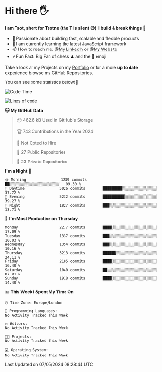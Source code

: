 # Hi there :raised_hand_with_fingers_splayed:
#### I am Tsot, short for Tsotne (the T is silent :wink:). I build & break things :space_invader:
- :telescope: Passionate about building fast, scalable and flexible products
- :seedling: I am currently learning the latest JavaScript framework 
- :mailbox: How to reach me: [@My LinkedIn](https://www.linkedin.com/in/tsotne-gvadzabia/) or [@My Website](https://tsotne.co.uk/contact)
- :zap: Fun Fact: Big Fan of chess ♟ and the 👾 emoji

Take a look at my Projects on my [Portfolio](https://tsotne.co.uk/) or for a more **up to date** experience browse my GitHub Repositories.

You can see some statistics below!:space_invader:
<!--START_SECTION:waka-->
![Code Time](http://img.shields.io/badge/Code%20Time-761%20hrs%202%20mins-blue)

![Lines of code](https://img.shields.io/badge/From%20Hello%20World%20I%27ve%20Written-5.7%20million%20lines%20of%20code-blue)

**🐱 My GitHub Data** 

> 📦 462.6 kB Used in GitHub's Storage 
 > 
> 🏆 743 Contributions in the Year 2024
 > 
> 🚫 Not Opted to Hire
 > 
> 📜 27 Public Repositories 
 > 
> 🔑 23 Private Repositories 
 > 
**I'm a Night 🦉** 

```text
🌞 Morning                1239 commits        ██░░░░░░░░░░░░░░░░░░░░░░░   09.30 % 
🌆 Daytime                5026 commits        █████████░░░░░░░░░░░░░░░░   37.72 % 
🌃 Evening                5232 commits        ██████████░░░░░░░░░░░░░░░   39.27 % 
🌙 Night                  1827 commits        ███░░░░░░░░░░░░░░░░░░░░░░   13.71 % 
```
📅 **I'm Most Productive on Thursday** 

```text
Monday                   2277 commits        ████░░░░░░░░░░░░░░░░░░░░░   17.09 % 
Tuesday                  1337 commits        ███░░░░░░░░░░░░░░░░░░░░░░   10.03 % 
Wednesday                1354 commits        ███░░░░░░░░░░░░░░░░░░░░░░   10.16 % 
Thursday                 3213 commits        ██████░░░░░░░░░░░░░░░░░░░   24.11 % 
Friday                   2185 commits        ████░░░░░░░░░░░░░░░░░░░░░   16.40 % 
Saturday                 1040 commits        ██░░░░░░░░░░░░░░░░░░░░░░░   07.81 % 
Sunday                   1918 commits        ████░░░░░░░░░░░░░░░░░░░░░   14.40 % 
```


📊 **This Week I Spent My Time On** 

```text
🕑︎ Time Zone: Europe/London

💬 Programming Languages: 
No Activity Tracked This Week

🔥 Editors: 
No Activity Tracked This Week

🐱‍💻 Projects: 
No Activity Tracked This Week

💻 Operating System: 
No Activity Tracked This Week
```


 Last Updated on 07/05/2024 08:28:44 UTC
<!--END_SECTION:waka-->

